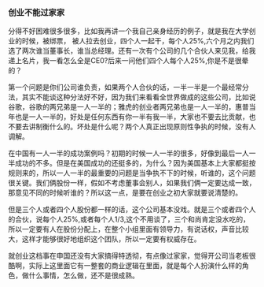 ### 创业不能过家家

分得不好困难很多很多，比如我再讲一个我自己亲身经历的例子，就是我在大学创业的时候，被绑票， 被人拉去创业，四个人一起干，每个人25%,六个月之内我们选了两次谁当董事长，谁当总经理。还有一次有个公司的几个合伙人来见我，给我递上名片，我一看怎么全是CE0?后来一问他们四个人每个人25%,你是不是很晕的？ 

第一个问题是你们公司谁负责，如果两个人合伙的话，一半一半是一个最经常分法，其实不能谈这种分法好不好，因为我们来看看全世界做成的这些公司，比如说谷歌，谷歌的两兄弟是一人一半的；雅虎的创业者两兄弟也是一人一半的，惠普当年也是一人一半的，好处是任何东西有你一半有我一半，大家也不要去比贡献，也不要去讲制衡什么的。坏处是什么呢？两个人真正出现原则性争执的时候，没有人调解。 

在中国有一人一半的成功案例吗？初期的时候一人一半的很多，好像到最后一人一半成功的不多。但是在美国成功的还挺多的，为什么？因为美国基本上大家都挺按规则来的，所以一人一半的最重要的问题是当争执不下的时候，听谁的，这个问题很关键。我们俩股份一样，假如不考虑董事会别人，如果我们俩一定要达成一致，那意见不同的时候听谁的？所以这一点，是要在创业之初大家就要说清楚的。 

但是三个人或者四个人股份都一样的话，这个公司基本没戏。就是三个或者四个人的合伙，说每个人25%,或者每个人1/3,这个不用谈了，三个和尚肯定没水吃的，所以一定要有人在股份分配上，在整个小组里面有领导力，有说话权，声音比较大，这样才能够很好地组织这个团队，所以一定要有权威存在。 

就创业这档事在申国还没有大家搞得特透彻，有点像过家家，觉得开公司当老板很酷啊，实际上这里面它有一整套的商业逻辑在里面，就是每个人扮演什么样的角色，做什么事情，怎么做，还不是很成熟。 